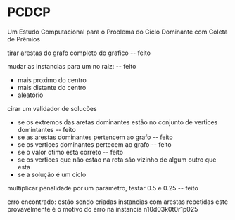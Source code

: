 # PCDCP
Um Estudo Computacional para o Problema do Ciclo Dominante com Coleta de Prêmios


tirar arestas do grafo completo do grafico -- feito

mudar as instancias para um no raiz: -- feito
- mais proximo do centro
- mais distante do centro
- aleatório

cirar um validador de solucões
- se os extremos das aretas dominantes estão no conjunto de vertices domintantes -- feito
- se as arestas dominantes pertencem ao grafo -- feito
- se os vertices dominantes pertecem ao grafo -- feito
- se o valor otimo está correto -- feito
- se os vertices que não estao na rota são vizinho de algum outro que esta
- se a solução é um ciclo

multiplicar penalidade por um parametro, testar 0.5 e 0.25 -- feito

erro encontrado:
estão sendo criadas instancias com arestas repetidas
este provavelmente é o motivo do erro na instancia n10d03k0t0r1p025
